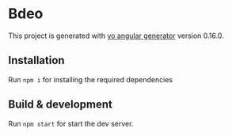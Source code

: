 # Bdeo

This project is generated with [yo angular generator](https://github.com/yeoman/generator-angular)
version 0.16.0.

## Installation
Run `npm i` for installing the required dependencies

## Build & development

Run `npm start` for start the dev server.

